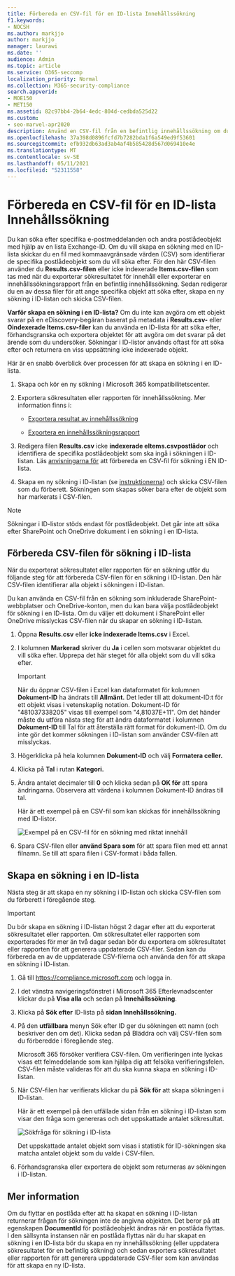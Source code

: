 ```yaml
---
title: Förbereda en CSV-fil för en ID-lista Innehållssökning
f1.keywords:
- NOCSH
ms.author: markjjo
author: markjjo
manager: laurawi
ms.date: ''
audience: Admin
ms.topic: article
ms.service: O365-seccomp
localization_priority: Normal
ms.collection: M365-security-compliance
search.appverid:
- MOE150
- MET150
ms.assetid: 82c97bb4-2b64-4edc-804d-cedbda525d22
ms.custom:
- seo-marvel-apr2020
description: Använd en CSV-fil från en befintlig innehållssökning om du vill skapa en sökning i en ID-lista som returnerar specifika e-postobjekt.
ms.openlocfilehash: 37a398d0896fcfd7b7282bda1f6a549ed9f53601
ms.sourcegitcommit: efb932db63ad3ab4af4b585428d567d069410e4e
ms.translationtype: MT
ms.contentlocale: sv-SE
ms.lasthandoff: 05/11/2021
ms.locfileid: "52311558"
---
```

# <a name="prepare-a-csv-file-for-an-id-list-content-search"></a>Förbereda en CSV-fil för en ID-lista Innehållssökning

Du kan söka efter specifika e-postmeddelanden och andra postlådeobjekt med hjälp av en lista Exchange-ID. Om du vill skapa en sökning med en ID-lista skickar du en fil med kommaavgränsade värden (CSV) som identifierar de specifika postlådeobjekt som du vill söka efter. För den här CSV-filen använder du **Results.csv-filen** eller icke indexerade **Items.csv-filen** som tas med när du exporterar sökresultatet för innehåll eller exporterar en innehållssökningsrapport från en befintlig innehållssökning. Sedan redigerar du en av dessa filer för att ange specifika objekt att söka efter, skapa en ny sökning i ID-listan och skicka CSV-filen.

**Varför skapa en sökning i en ID-lista?** Om du inte kan avgöra om ett objekt svarar på en eDiscovery-begäran baserat på metadata i **Results.csv-** eller **Oindexerade Items.csv-filer** kan du använda en ID-lista för att söka efter, förhandsgranska och exportera objektet för att avgöra om det svarar på det ärende som du undersöker. Sökningar i ID-listor används oftast för att söka efter och returnera en viss uppsättning icke indexerade objekt.

Här är en snabb överblick över processen för att skapa en sökning i en ID-lista.

1. Skapa och kör en ny sökning i Microsoft 365 kompatibilitetscenter.

2. Exportera sökresultaten eller rapporten för innehållssökning. Mer information finns i:

    - [Exportera resultat av innehållssökning](export-search-results.md)

    - [Exportera en innehållssökningsrapport](export-a-content-search-report.md)

3. Redigera filen **Results.csv** icke **indexerade eItems.csvpostlådor** och identifiera de specifika postlådeobjekt som ska ingå i sökningen i ID-listan. Läs [anvisningarna för](#prepare-the-csv-file-for-an-id-list-search) att förbereda en CSV-fil för sökning i EN ID-lista.

4. Skapa en ny sökning i ID-listan (se [instruktionerna](#create-an-id-list-search)) och skicka CSV-filen som du förberett. Sökningen som skapas söker bara efter de objekt som har markerats i CSV-filen.

> [!NOTE]
> Sökningar i ID-listor stöds endast för postlådeobjekt. Det går inte att söka efter SharePoint och OneDrive dokument i en sökning i en ID-lista.

## <a name="prepare-the-csv-file-for-an-id-list-search"></a>Förbereda CSV-filen för sökning i ID-lista

När du exporterat sökresultatet eller rapporten för en sökning utför du följande steg för att förbereda CSV-filen för en sökning i ID-listan. Den här CSV-filen identifierar alla objekt i sökningen i ID-listan.

Du kan använda en CSV-fil från en sökning som inkluderade SharePoint-webbplatser och OneDrive-konton, men du kan bara välja postlådeobjekt för sökning i en ID-lista. Om du väljer ett dokument i SharePoint eller OneDrive misslyckas CSV-filen när du skapar en sökning i ID-listan.

1. Öppna **Results.csv** eller **icke indexerade Items.csv** i Excel.

2. I kolumnen **Markerad** skriver du **Ja** i cellen som motsvarar objektet du vill söka efter. Upprepa det här steget för alla objekt som du vill söka efter.

    > [!IMPORTANT]
    > När du öppnar CSV-filen i Excel kan dataformatet för kolumnen **Dokument-ID** ha ändrats till **Allmänt.** Det leder till att dokument-ID:t för ett objekt visas i vetenskaplig notation. Dokument-ID för "481037338205" visas till exempel som "4,81037E+11". Om det händer måste du utföra nästa steg för att ändra  dataformatet i kolumnen **Dokument-ID** till Tal för att återställa rätt format för dokument-ID. Om du inte gör det kommer sökningen i ID-listan som använder CSV-filen att misslyckas.

3. Högerklicka på hela kolumnen **Dokument-ID** och välj **Formatera celler.**

4. Klicka på **Tal** i rutan **Kategori.**

5. Ändra antalet decimaler till **0** och klicka sedan på **OK för** att spara ändringarna. Observera att värdena i kolumnen Dokument-ID ändras till tal.

    Här är ett exempel på en CSV-fil som kan skickas för innehållssökning med ID-listor.

    ![Exempel på en CSV-fil för en sökning med riktat innehåll](../media/SearchIDListCSVFile.png)

6. Spara CSV-filen eller **använd Spara som** för att spara filen med ett annat filnamn. Se till att spara filen i CSV-format i båda fallen.

## <a name="create-an-id-list-search"></a>Skapa en sökning i en ID-lista

Nästa steg är att skapa en ny sökning i ID-listan och skicka CSV-filen som du förberett i föregående steg.

> [!IMPORTANT]
> Du bör skapa en sökning i ID-listan högst 2 dagar efter att du exporterat sökresultatet eller rapporten. Om sökresultatet eller rapporten som exporterades för mer än två dagar sedan bör du exportera om sökresultatet eller rapporten för att generera uppdaterade CSV-filer. Sedan kan du förbereda en av de uppdaterade CSV-filerna och använda den för att skapa en sökning i ID-listan.

1. Gå till <https://compliance.microsoft.com> och logga in.

2. I det vänstra navigeringsfönstret i Microsoft 365 Efterlevnadscenter klickar du på **Visa alla** och sedan på **Innehållssökning**.

3. Klicka på **Sök efter** ID-lista på **sidan Innehållssökning.**

4. På den **utfällbara** menyn Sök efter ID ger du sökningen  ett namn (och beskriver den om det). Klicka sedan på Bläddra och välj CSV-filen som du förberedde i föregående steg.

    Microsoft 365 försöker verifiera CSV-filen. Om verifieringen inte lyckas visas ett felmeddelande som kan hjälpa dig att felsöka verifieringsfelen. CSV-filen måste valideras för att du ska kunna skapa en sökning i ID-listan.

5. När CSV-filen har verifierats klickar du på **Sök för** att skapa sökningen i ID-listan.

    Här är ett exempel på den utfällade sidan från en sökning i ID-listan som visar den fråga som genereras och det uppskattade antalet sökresultat.

    ![Sökfråga för sökning i ID-lista](../media/SearchIDListFlyout.png)

    Det uppskattade antalet objekt som visas i statistik för ID-sökningen ska matcha antalet objekt som du valde i CSV-filen.

6. Förhandsgranska eller exportera de objekt som returneras av sökningen i ID-listan.

## <a name="more-information"></a>Mer information

Om du flyttar en postlåda efter att ha skapat en sökning i ID-listan returnerar frågan för sökningen inte de angivna objekten. Det beror på att egenskapen **DocumentId** för postlådeobjekt ändras när en postlåda flyttas. I den sällsynta instansen när en postlåda flyttas när du har skapat en sökning i en ID-lista bör du skapa en ny innehållssökning (eller uppdatera sökresultatet för en befintlig sökning) och sedan exportera sökresultatet eller rapporten för att generera uppdaterade CSV-filer som kan användas för att skapa en ny ID-lista.
